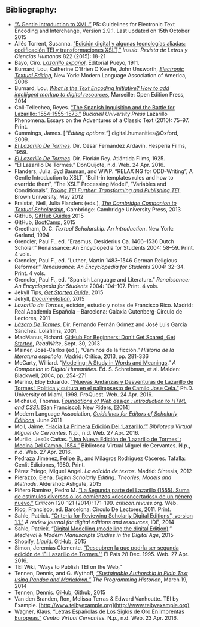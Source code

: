 
## Bibliography:  
-	[“A Gentle Introduction to XML.”](http://www.tei-c.org/release/doc/tei-p5-doc/en/html/SG.html) P5: Guidelines for Electronic Text Encoding and Interchange, Version 2.9.1. Last updated on 15th October 2015
-	Allés Torrent, Susanna. [“Edición digital y algunas tecnologías aliadas: codificación TEI y transformaciones XSLT,”](http://academiccommons.columbia.edu/catalog/ac%3A189047) *Insula. Revista de Letras y Ciencias Humanas* 822 (2015): 18-21
-	Bayo, Ciro. [<i>Lazarillo expañol</i>](https://books.google.com/books?id=vyNDAQAAMAAJ). Editorial Pueyo, 1911.
-	Burnard, Lou, Katherine O’Brien O’Keeffe, John Unsworth, [*Electronic Textual Editing*](http://www.tei-c.org/About/Archive_new/ETE/Preview/index.xml), New York: Modern Language Association of America, 2006
-	Burnard, Lou, [*What is the Text Encoding Initiative? How to add intelligent markup to digital resources*](http://books.openedition.org/oep/679?lang=en), Marseille: Open Edition Press, 2014
-	Coll-Tellechea, Reyes. [“The Spanish Inquisition and the Battle for Lazarillo: 1554-1555-1573.”](http://www.academia.edu/888302/The_Spanish_Inquisition_and_the_Battle_for_Lazarillo_1554-_1555_-1573) <i>Bucknell University Press</i> Lazarillo Phenomena. Essays on the Adventures of a Classic Text (2010): 75–97. Print.
-	Cummings, James. [*“Editing options.”*] digital.humanities@Oxford, 2009.
-	[<i>El Lazarillo De Tormes</i>](http://www.imdb.com/title/tt0052995/). Dir. César Fernández Ardavín. Hesperia Films, 1959.
-	[<i>El Lazarillo De Tormes</i>](http://www.imdb.com/title/tt0016012/). Dir. Florián Rey. Atlántida Films, 1925.
-	“El Lazarillo De Tormes.” DonQuijote, n.d. Web. 24 Apr. 2016.
-	Flanders, Julia, Syd Bauman, and WWP. “RELAX NG for ODD-Writing”, A Gentle Introduction to XSLT, “Built-in templates rules and how to override them”, “The XSLT Processing Model”, “Variables and Conditionals”. [*Taking TEI Further: Transforming and Publishing TEI*](http://www.wwp.northeastern.edu/outreach/seminars/publishing_2013-11/), Brown University, May 2012
-	Fraistat, Neil, Julia Flanders (eds.), [*The Cambridge Companion to Textual Scholarship*](http://universitypublishingonline.org.ezproxy.cul.columbia.edu/cambridge/companions/ebook.jsf?bid=CCO9781139044073), Cambridge: Cambridge University Press, 2013   				
-	GitHub, [GitHub Guides](https://guides.github.com/) 2015
-	GitHub, [BootCamp](https://help.github.com/categories/bootcamp/), 2015
-	Greetham, D. C. *Textual Scholarship: An Introduction*. New York: Garland, 1994	
-	Grendler, Paul F., ed. “Erasmus, Desiderius Ca. 1466–1536 Dutch Scholar.” Renaissance: An Encyclopedia for Students 2004: 58–59. Print. 4 vols.
-	Grendler, Paul F., ed. “Luther, Martin 1483–1546 German Religious Reformer.” <i>Renaissance: An Encyclopedia for Students</i> 2004: 32–34. Print. 4 vols.
-	Grendler, Paul F., ed. “Spanish Language and Literature.” <i>Renaissance: An Encyclopedia for Students</i> 2004: 104–107. Print. 4 vols.
-	Jekyll Tips, [*Get Started Guide*](http://jekyll.tips/), 2015
-	Jekyll, [*Documentation*](http://jekyllrb.com/docs/home/), 2015
-	*Lazarillo de Tormes*, edición, estudio y notas de Francisco Rico. Madrid: Real Academia Española – Barcelona: Galaxia Gutenberg-Círculo de Lectores, 2011
-	[<i>Lázaro De Tormes</i>](http://www.imdb.com/title/tt0244624/). Dir. Fernando Fernán Gómez and José Luis García Sánchez. Lolafilms, 2001.
-	MacManus,Richard. [GitHub For Beginners: Don't Get Scared, Get Started](http://readwrite.com/2013/09/30/understanding-github-a-journey-for-beginners-part-1), *ReadWrite*, Sept. 30, 2013
-	Mainer, José-Carlos (ed.), “Caminos de la ficción.” *Historia de la literatura española*. Madrid: Crítica, 2013, pp. 281-336
-	McCarty, Williard. “[Modeling: A Study in Words and Meanings](http://www.digitalhumanities.org/companion/view?docId=blackwell/9781405103213/9781405103213.xml&chunk.id=ss1-3-7).” *A Companion to Digital Humanities*. Ed. S. Schreibman, et al. Malden: Blackwell, 2004, pp. 254-271
-	Merino, Eloy Eduardo. [“‘Nuevas Andanzas y Desventuras de Lazarillo de Tormes’: Politica y cultura en el palimpsesto de Camilo Jose Cela.”](http://search.proquest.com/docview/304439203/466624AC1794456CPQ/1) Ph.D. University of Miami, 1998. ProQuest. Web. 24 Apr. 2016.
-	Michaud, Thomas. *[Foundations of Web design : introduction to HTML and CSS](http://proquest.safaribooksonline.com.ezproxy.cul.columbia.edu/9780133408270)]*. [San Francisco]: New Riders, [2014]
-	Modern Language Association, [*Guidelines for Editors of Scholarly Editions*](https://www.mla.org/Resources/Research/Surveys-Reports-and-Other-Documents/Publishing-and-Scholarship/Reports-from-the-MLA-Committee-on-Scholarly-Editions/Guidelines-for-Editors-of-Scholarly-Editions), June 2011
-	Moll, Jaime. [“Hacia La Primera Edición Del ‘Lazarillo.’”](http://cvc.cervantes.es/literatura/aiso/pdf/04/aiso_4_2_023.pdf) <i>Biblioteca Virtual Miguel de Cervantes</i>. N.p., n.d. Web. 27 Apr. 2016.
-	Murillo, Jesús Cañas. [“Una Nueva Edición de ‘Lazarillo de Tormes’ : Medina Del Campo, 1554.”](http://www.cervantesvirtual.com/nd/ark:/59851/bmcm90p1) Biblioteca Virtual Miguel de Cervantes. N.p., n.d. Web. 27 Apr. 2016.
-	Pedraza Jiménez, Felipe B., and Milágros Rodriguez Cáceres. Tafalla: Cenlit Ediciones, 1980. Print.
-	Pérez Priego, Miguel Ángel. *La edición de textos*. Madrid: Síntesis, 2012
-	Pierazzo, Elena. *Digital Scholarly Editing. Theories, Models and Methods*. Aldershot: Ashgate, 2015 
-	Piñero Ramírez, Pedro M. [“La Segunda parte del Lazarillo (1555). Suma de estímulos diversos o los comienzos «desconcertados» de un género nuevo.”](http://criticon.revues.org/886) <i>Criticón</i> 120-121 (2014): 171–199. <i>criticon.revues.org</i>. Web.
-	Rico, Francisco, ed. Barcelona: Circulo De Lectores, 2011. Print.
-	Sahle, Patrick. [“Criteria for Reviewing Scholarly Digital Editions", version 1.1.”](http://www.i-d-e.de/publikationen/weitereschriften/criteria-version-1-1/) *A review journal for digital editions and resources*, IDE, 2014
-	Sahle, Patrick. “[Digital Modelling (modelling the digital Edition)](http://dixit.uni-koeln.de/wp-content/uploads/2015/04/Camp1-Patrick_Sahle_-_Digital_Modelling.pdf).” *Medieval & Modern Manuscripts Studies in the Digital Age*, 2015
-	Shopify, [*Liquid*](https://github.com/Shopify/liquid). GitHub, 2015
-	Simon, Jeremias Clemente. [“Descubren la que podría ser segunda edición de ‘El Lazarillo de Tormes.’”](http://elpais.com/diario/1995/12/28/cultura/820105201_850215.html) El País 28 Dec. 1995. Web. 27 Apr. 2016.
-	TEI Wiki, “Ways to Publish TEI on the Web,”
-	Tennen, Dennis, and G. Wythoff, [*“Sustainable Authorship in Plain Text using Pandoc and Markdown.”*](http://programminghistorian.org/lessons/sustainable-authorship-in-plain-text-using-pandoc-and-markdown) *The Programming Historian*, March 19, 2014
-	Tennen, Dennis. [GiHub](https://github.com/xpmethod/dhnotes/wiki/GitHub), Github, 2015
-	Van den Branden, Ron, Melissa Terras & Edward Vanhoutte. TEI by Example. [http://www.teibyexample.org](http://www.teibyexample.org)
-	Wagner, Klaus. [“Letras Españolas de Los Siglos de Oro En Imprentas Europeas.”](http://cvc.cervantes.es/obref/fortuna/klaus.htm) <i>Centro Virtual Cervantes</i>. N.p., n.d. Web. 23 Apr. 2016.
